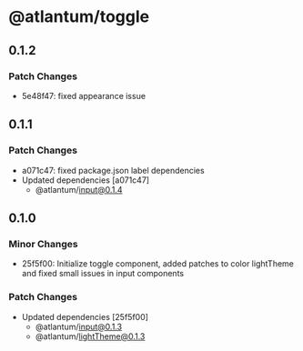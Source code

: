 # @atlantum/toggle

## 0.1.2

### Patch Changes

-   5e48f47: fixed appearance issue

## 0.1.1

### Patch Changes

-   a071c47: fixed package.json label dependencies
-   Updated dependencies [a071c47]
    -   @atlantum/input@0.1.4

## 0.1.0

### Minor Changes

-   25f5f00: Initialize toggle component, added patches to color lightTheme and fixed small issues in input components

### Patch Changes

-   Updated dependencies [25f5f00]
    -   @atlantum/input@0.1.3
    -   @atlantum/lightTheme@0.1.3
